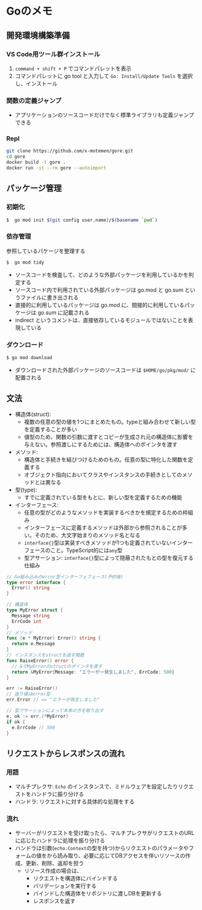 # Goのメモ

## 開発環境構築準備

### VS Code用ツール群インストール

1.  `command + shift + P` でコマンドパレットを表示
2. コマンドパレットに go tool と入力して `Go: Install/Update Tools` を選択し、インストール

### 関数の定義ジャンプ

- アプリケーションのソースコードだけでなく標準ライブラリも定義ジャンプできる

### Repl

```sh
git clone https://github.com/x-motemen/gore.git
cd gore
docker build -t gore .
docker run -it --rm gore --autoimport
```

## パッケージ管理

### 初期化

```sh
$  go mod init $(git config user.name)/$(basename `pwd`)
```

### 依存管理


参照しているパケージを整理する

```sh
$  go mod tidy
```

- ソースコードを検査して、どのような外部パッケージを利用しているかを判定する
- ソースコード内で利用されている外部パッケージは go.mod と go.sum というファイルに書き出される
- 直接的に利用しているパッケージは go.mod に、間接的に利用しているパッケージは go.sum に記載される
- indirect というコメントは、直接依存しているモジュールではないことを表現している

### ダウンロード

```sh
$ go mod download
```

- ダウンロードされた外部パッケージのソースコードは `$HOME/go/pkg/mod/` に配置される

## 文法
- 構造体(struct):
  - 複数の任意の型の値を1つにまとめたもの。typeと組み合わせて新しい型を定義することが多い
  - 値型のため、関数の引数に渡すとコピーが生成され元の構造体に影響を与えない。参照渡しにするためには、構造体へのポインタを渡す
- メソッド:
  - 構造体と手続きを結びつけるためのもの。任意の型に特化した関数を定義する
  - オブジェクト指向においてクラスやインスタンスの手続きとしてのメソッドとは異なる
- 型(type):
  - すでに定義されている型をもとに、新しい型を定義するための機能
- インターフェース:
  - 任意の型がどのようなメソッドを実装するべきかを規定するための枠組み
  - インターフェースに定義するメソッドは外部から参照されることが多い。そのため、大文字始まりのメソッド名となる
  - `interface{}`型は実装すべきメソッドが1つも定義されていないインターフェースのこと。TypeScript的には`any`型
  - 型アサーション: `interface{}`型によって隠蔽されたもとの型を復元する仕組み

```go
// Go組み込みのerror型インターフェフェース(予約後)
type error interface {
  Error() string
}
```

```go
// 構造体
type MyError struct {
  Message string
  ErrCode int
}
// メソッド
func (e * MyError) Error() string {
  return e.Message
}
// インスタンスをstructを返す関数
func RaiseError() error {
  // &でMyErrorのstructのポインタを表す
  return &MyError{Message: "エラーがー発生しました", ErrCode: 500}
}

err := RaiseError()
// 返り値はerror型
err.Error // == "エラーが発生しました"

// 型アサーションによって本来の方を取り出す
e, ok := err.(*MyError)
if ok {
  e.ErrCode // 500
}
```

## リクエストからレスポンスの流れ

### 用語
- マルチプレクサ: `Echo` のインスタンスで、ミドルウェアを設定したりリクエストをハンドラに振り分ける
- ハンドラ: リクエストに対する具体的な処理をする

### 流れ

- サーバーがリクエストを受け取ったら、マルチプレクサがリクエストのURLに応じたハンドラに処理を振り分ける
- ハンドラは引数(`echo.Context`の型を持つ)からリクエストのパラメータやフォームの値をから読み取り、必要に応じてDBアクセスを伴いリソースの作成、更新、削除、返却を担う
  - リソース作成の場合は、
    - リクエストを構造体にバインドする
    - バリデーションを実行する
    - バインドした構造体をリポジトリに渡しDBを更新する
    - レスポンスを返す
